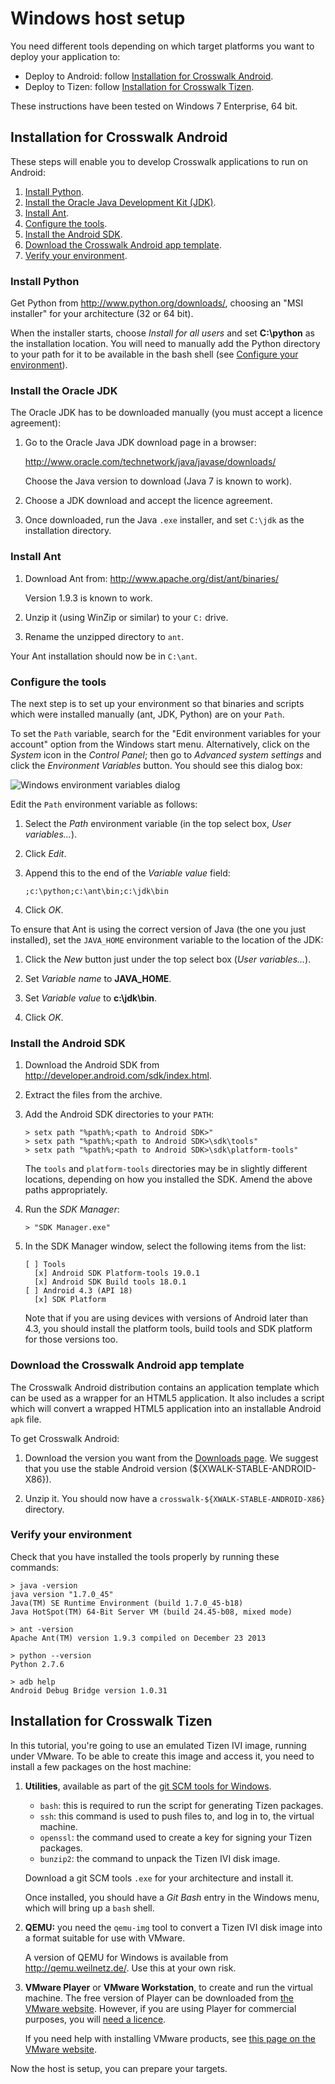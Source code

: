 # Windows host setup

You need different tools depending on which target platforms you want to deploy your application to:

*   Deploy to Android: follow [Installation for Crosswalk Android](/documentation/getting_started/Windows_host_setup/Installation-for-Crosswalk-Android).
*   Deploy to Tizen: follow [Installation for Crosswalk Tizen](/documentation/getting_started/Windows_host_setup/Installation-for-Crosswalk-Tizen).

These instructions have been tested on Windows 7 Enterprise, 64 bit.

## Installation for Crosswalk Android

These steps will enable you to develop Crosswalk applications to run on Android:

1.  [Install Python](/documentation/getting_started/windows_host_setup/Install-Python).
2.  [Install the Oracle Java Development Kit (JDK)](/documentation/getting_started/windows_host_setup/Install-the-Oracle-JDK).
3.  [Install Ant](/documentation/getting_started/windows_host_setup/Install-Ant).
4.  [Configure the tools](/documentation/getting_started/windows_host_setup/Configure-the-tools).
5.  [Install the Android SDK](/documentation/getting_started/windows_host_setup/Install-the-Android-SDK).
6.  [Download the Crosswalk Android app template](/documentation/getting_started/windows_host_setup/Download-the-Crosswalk-Android-app-template).
7.  [Verify your environment](/documentation/getting_started/windows_host_setup/Verify-your-environment).

### Install Python

Get Python from http://www.python.org/downloads/, choosing an "MSI installer" for your architecture (32 or 64 bit).

When the installer starts, choose *Install for all users* and set **C:\python** as the installation location. You will need to manually add the Python directory to your path for it to be available in the bash shell (see [Configure your environment](#Configure-your-environment)).

### Install the Oracle JDK

The Oracle JDK has to be downloaded manually (you must accept a licence agreement):

1.  Go to the Oracle Java JDK download page in a browser:

    http://www.oracle.com/technetwork/java/javase/downloads/

    Choose the Java version to download (Java 7 is known to work).

2.  Choose a JDK download and accept the licence agreement.

3.  Once downloaded, run the Java <code>.exe</code> installer, and set <code>C:\jdk</code> as the installation directory.

### Install Ant

1.  Download Ant from: http://www.apache.org/dist/ant/binaries/

    Version 1.9.3 is known to work.

2.  Unzip it (using WinZip or similar) to your `C:` drive.

3.  Rename the unzipped directory to `ant`.

Your Ant installation should now be in `C:\ant`.

### Configure the tools

The next step is to set up your environment so that binaries and scripts which were installed manually (ant, JDK, Python) are on your `Path`.

To set the `Path` variable, search for the "Edit environment variables for your account" option from the Windows start menu. Alternatively, click on the *System* icon in the *Control Panel*; then go to *Advanced system settings* and click the *Environment Variables* button. You should see this dialog box:

![Windows environment variables dialog](assets/windows-env-variables.png)

Edit the `Path` environment variable as follows:

1.  Select the *Path* environment variable (in the top select box, *User variables...*).

2.  Click *Edit*.

3.  Append this to the end of the *Variable value* field:

        ;c:\python;c:\ant\bin;c:\jdk\bin

4.  Click *OK*.

To ensure that Ant is using the correct version of Java (the one you just installed), set the `JAVA_HOME` environment variable to the location of the JDK:

1.  Click the *New* button just under the top select box (*User variables...*).

2.  Set *Variable name* to **JAVA_HOME**.

3.  Set *Variable value* to **c:\jdk\bin**.

4.  Click *OK*.

### Install the Android SDK

1.  Download the Android SDK from <a href='http://developer.android.com/sdk/index.html' target='_blank'>http://developer.android.com/sdk/index.html</a>.

2.  Extract the files from the archive.

3.  Add the Android SDK directories to your `PATH`:

        > setx path "%path%;<path to Android SDK>"
        > setx path "%path%;<path to Android SDK>\sdk\tools"
        > setx path "%path%;<path to Android SDK>\sdk\platform-tools"

    The `tools` and `platform-tools` directories may be in slightly different locations, depending on how you installed the SDK. Amend the above paths appropriately.

4.  Run the *SDK Manager*:

        > "SDK Manager.exe"

5.  In the SDK Manager window, select the following items from the list:

        [ ] Tools
          [x] Android SDK Platform-tools 19.0.1
          [x] Android SDK Build tools 18.0.1
        [ ] Android 4.3 (API 18)
          [x] SDK Platform

    Note that if you are using devices with versions of Android later than 4.3, you should install the platform tools, build tools and SDK platform for those versions too.

### Download the Crosswalk Android app template

The Crosswalk Android distribution contains an application template which can be used as a wrapper for an HTML5 application. It also includes a script which will convert a wrapped HTML5 application into an installable Android `apk` file.

To get Crosswalk Android:

1.  Download the version you want from the [Downloads page](/documentation/downloads). We suggest that you use the stable Android version (${XWALK-STABLE-ANDROID-X86}).

2.  Unzip it. You should now have a `crosswalk-${XWALK-STABLE-ANDROID-X86}` directory.

### Verify your environment

Check that you have installed the tools properly by running these commands:

    > java -version
    java version "1.7.0_45"
    Java(TM) SE Runtime Environment (build 1.7.0_45-b18)
    Java HotSpot(TM) 64-Bit Server VM (build 24.45-b08, mixed mode)

    > ant -version
    Apache Ant(TM) version 1.9.3 compiled on December 23 2013

    > python --version
    Python 2.7.6

    > adb help
    Android Debug Bridge version 1.0.31

## Installation for Crosswalk Tizen

In this tutorial, you're going to use an emulated Tizen IVI image, running under VMware. To be able to create this image and access it, you need to install a few packages on the host machine:

1. **Utilities**, available as part of the [git SCM tools for Windows](http://git-scm.com/download/win).

    <ul>
    <li><code>bash</code>: this is required to run the script for generating Tizen packages.</li>
    <li><code>ssh</code>: this command is used to push files to, and log in to, the virtual machine.</li>
    <li><code>openssl</code>: the command used to create a key for signing your Tizen packages.</li>
    <li><code>bunzip2</code>: the command to unpack the Tizen IVI disk image.</li>
    </ul>

    Download a git SCM tools `.exe` for your architecture and install it.

    Once installed, you should have a *Git Bash* entry in the Windows menu, which will bring up a `bash` shell.

2.  **QEMU:** you need the <code>qemu-img</code> tool to convert a Tizen IVI disk image into a format suitable for use with VMware.

    A version of QEMU for Windows is available from http://qemu.weilnetz.de/. Use this at your own risk.

3.  **VMware Player** or **VMware Workstation**, to create and run the virtual machine. The free version of Player can be downloaded from [the VMware website](https://my.vmware.com/web/vmware/free). However, if you are using Player for commercial purposes, you will [need a licence](http://store.vmware.com/buyplayerplus).

    If you need help with installing VMware products, see [this page on the VMware website](http://kb.vmware.com/selfservice/microsites/search.do?language=en_US&cmd=displayKC&externalId=2053973).

Now the host is setup, you can prepare your targets.
